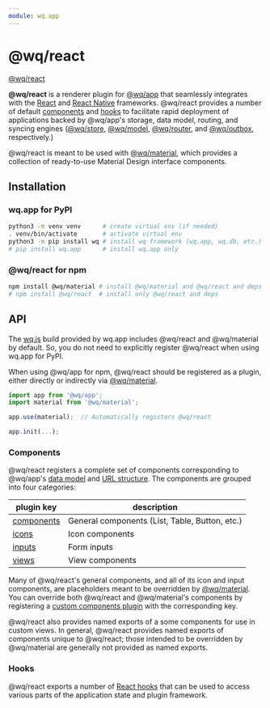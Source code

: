 ```yaml
---
module: wq.app
---
```


@wq/react
========

[@wq/react][source]

**@wq/react** is a renderer plugin for [@wq/app] that seamlessly integrates with the [React] and [React Native] frameworks.  @wq/react provides a number of default [components] and [hooks] to facilitate rapid deployment of applications backed by @wq/app's storage, data model, routing, and syncing engines ([@wq/store], [@wq/model], [@wq/router], and [@wq/outbox], respectively.)

@wq/react is meant to be used with [@wq/material], which provides a collection of ready-to-use Material Design interface components.

## Installation

### wq.app for PyPI

```bash
python3 -m venv venv      # create virtual env (if needed)
. venv/bin/activate       # activate virtual env
python3 -m pip install wq # install wq framework (wq.app, wq.db, etc.)
# pip install wq.app      # install wq.app only
```

### @wq/react for npm

```bash
npm install @wq/material # install @wq/material and @wq/react and deps
# npm install @wq/react  # install only @wq/react and deps
```

## API

The [wq.js][wq] build provided by wq.app includes @wq/react and @wq/material by default.  So, you do not need to explicitly register @wq/react when using wq.app for PyPI.

When using @wq/app for npm, @wq/react should be registered as a plugin, either directly or indirectly via [@wq/material].

```javascript
import app from '@wq/app';
import material from '@wq/material';

app.use(material);  // Automatically registers @wq/react

app.init(...);
```

### Components

@wq/react registers a complete set of components corresponding to @wq/app's [data model][config] and [URL structure][url-structure].  The components are grouped into four categories:

plugin key | description
--|--
[components] | General components (List, Table, Button, etc.)
[icons] | Icon components
[inputs] | Form inputs
[views] | View components

Many of @wq/react's general components, and all of its icon and input components, are placeholders meant to be overridden by [@wq/material].  You can override both @wq/react and @wq/material's components by registering a [custom components plugin][components-plugin] with the corresponding key.

@wq/react also provides named exports of a some components for use in custom views.  In general, @wq/react provides named exports of components unique to @wq/react; those intended to be overridden by @wq/material are generally not provided as named exports.

### Hooks

@wq/react exports a number of [React hooks][hooks] that can be used to access various parts of the application state and plugin framework.

[source]: https://github.com/wq/wq.app/tree/main/packages/react

[@wq/app]: ./app.md
[@wq/store]: ./store.md
[@wq/model]: ./model.md
[@wq/router]: ./router.md
[@wq/outbox]: ./outbox.md
[@wq/material]: ./material.md
[wq]: ../wq.md

[config]: ../config.md
[url-structure]: ../wq.db/url-structure.md
[components]: ../components/index.md
[icons]: ../components/icons.md
[inputs]: ../inputs/index.md
[views]: ../views/index.md
[hooks]: ../hooks/index.md
[components-plugin]: ../plugins/components.md

[React]: https://reactjs.org
[React Native]: https://reactnative.dev/
[Formik]: https://formik.org
[xlsform-appearance]: https://xlsform.org/en/#appearance
[React hooks]: https://reactjs.org/docs/hooks-overview.html
[Redux First Router]: https://github.com/faceyspacey/redux-first-router
